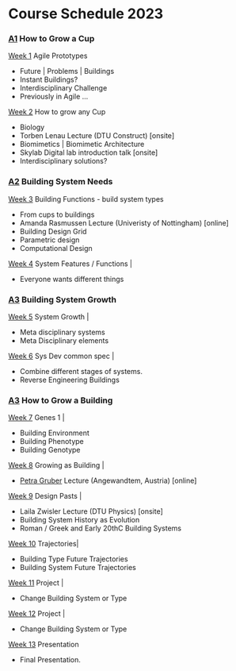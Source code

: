# Course Schedule  2023


### [A1] How to Grow a Cup

[Week 1](Agile/Schedule/01)  Agile Prototypes
* Future | Problems | Buildings
* Instant Buildings?
* Interdisciplinary Challenge
* Previously in Agile ...

[Week 2](Agile/Schedule/02)  How to grow any Cup
* Biology
* Torben Lenau Lecture (DTU Construct) [onsite]
* Biomimetics | Biomimetic Architecture
* Skylab Digital lab introduction talk [onsite]
* Interdisciplinary solutions?

### [A2] Building System Needs

[Week 3](Agile/Schedule/03) Building Functions - build system types
* From cups to buildings
* Amanda Rasmussen Lecture (Univeristy of Nottingham) [online]
* Building Design Grid
* Parametric design
* Computational Design

[Week 4](Agile/Schedule/04) System Features / Functions |
* Everyone wants different things

### [A3] Building System Growth

[Week 5](Agile/Schedule/05) System Growth |
* Meta disciplinary systems
* Meta Disciplinary elements

[Week 6](Agile/Schedule/06) Sys Dev common spec |
* Combine different stages of systems.
* Reverse Engineering Buildings

### [A3] How to Grow a Building

[Week 7](Agile/Schedule/07) Genes 1 |
* Building Environment
* Building Phenotype
* Building Genotype

[Week 8](Agile/Schedule/08) Growing as Building |
* [Petra Gruber] Lecture (Angewandtem, Austria) [online]

[Week 9](Agile/Schedule/09) Design Pasts |
* Laila Zwisler Lecture (DTU Physics)  [onsite]
* Building System History as Evolution
* Roman / Greek and Early 20thC Building Systems

[Week 10](Agile/Schedule/10) Trajectories|
* Building Type Future Trajectories
* Building System Future Trajectories

[Week 11](Agile/Schedule/11) Project |
* Change Building System or Type
  
[Week 12](Agile/Schedule/12) Project |
* Change Building System or Type

[Week 13](Agile/Schedule/13) Presentation
* Final Presentation. 


<!-- LINKS -->
[Petra Gruber]: https://ioa.angewandte.at/news/petra-gruber-appointed-head-of-the-i-oa-department-of-building-construction-at-the-angewandte

[A1]: Agile/Assignments/A1
[A2]: Agile/Assignments/A2
[A3]: Agile/Assignments/A3
[A4]: Agile/Assignments/A4
[BIM]: /41934/Concepts/BIM
